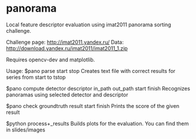panorama
========

Local feature descriptor evaluation using imat2011 panorama sorting challenge.

Challenge page: http://imat2011.yandex.ru/
Data: http://download.yandex.ru/imat2011/imat2011_1.zip

Requires opencv-dev and matplotlib.

Usage:
$pano parse start stop
Creates text file with correct results for series from start to tstop

$pano compute detector descriptor in_path out_path start finish
Recognizes panoramas using selected detector and descriptor

$pano check groundtruth result start finish
Prints the score of the given result

$python process+_results
Builds plots for the evaluation.
You can find them in slides/images

